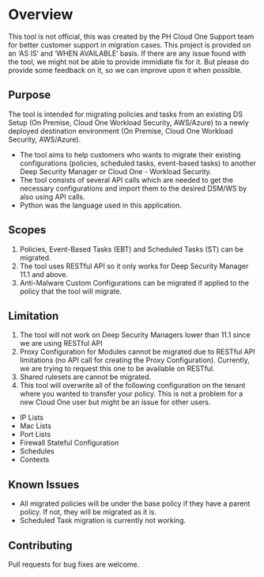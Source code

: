 # Overview

This tool is not official, this was created by the PH Cloud One Support team for better customer support in migration cases. This project is provided on an ‘AS IS’ and ‘WHEN AVAILABLE’ basis. If there are any issue found with the tool, we might not be able to provide immidiate fix for it. But please do provide some feedback on it, so we can improve upon it when possible.

## Purpose
The tool is intended for migrating policies and tasks from an existing DS Setup (On Premise, Cloud One Workload Security, AWS/Azure) to a newly deployed destination environment (On Premise, Cloud One Workload Security, AWS/Azure). 

* The tool aims to help customers who wants to migrate their existing configurations (policies, scheduled tasks, event-based tasks) to another Deep Security Manager or Cloud One - Workload Security.
* The tool consists of several API calls which are needed to get the necessary configurations and import them to the desired DSM/WS by also using API calls.
* Python was the language used in this application.

## Scopes

1. Policies, Event-Based Tasks (EBT) and Scheduled Tasks (ST) can be migrated.
2. The tool uses RESTful API so it only works for Deep Security Manager 11.1 and above.
3. Anti-Malware Custom Configurations can be migrated if applied to the policy that the tool will migrate.

## Limitation
1. The tool will not work on Deep Security Managers lower than 11.1 since we are using RESTful API
2. Proxy Configuration for Modules cannot be migrated due to RESTful API limitations (no API call for creating the Proxy Configuration). Currently, we are trying to request this one to be available on RESTful.
3. Shared rulesets are cannot be migrated.
4. This tool will overwrite all of the following configuration on the tenant where you wanted to transfer your policy. This is not a problem for a new Cloud One user but might be an issue for other users.
  * IP Lists
  * Mac Lists
  * Port Lists
  * Firewall Stateful Configuration
  * Schedules
  * Contexts

## Known Issues

* All migrated policies will be under the base policy if they have a parent policy. If not, they will be migrated as it is.
* Scheduled Task migration is currently not working.

## Contributing
Pull requests for bug fixes are welcome.